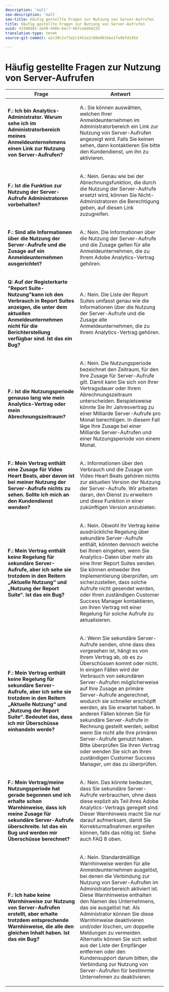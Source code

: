 ```yaml
---
description: 'null'
seo-description: 'null'
seo-title: Häufig gestellte Fragen zur Nutzung von Server-Aufrufen
title: Häufig gestellte Fragen zur Nutzung von Server-Aufrufen
uuid: 43340481-2e49-446b-bec7-86fcadeb4233
translation-type: tm+mt
source-git-commit: a2c38c2cf3a2c1451e2c60e003ebe1fa9bfd145d

---
```



# Häufig gestellte Fragen zur Nutzung von Server-Aufrufen

<table id="table_10384E2010B849708AE9462BB2B43438"> 
 <thead> 
  <tr> 
   <th colname="col1" class="entry"> Frage </th> 
   <th colname="col2" class="entry"> Antwort </th> 
  </tr> 
 </thead>
 <tbody> 
  <tr> 
   <td colname="col1"> <p><b>F.: Ich bin Analytics-Administrator. Warum sehe ich im Administratorbereich meines Anmeldeunternehmens einen Link zur Nutzung von Server-Aufrufen?</b> </p> </td> 
   <td colname="col2"> <p>A.: Sie können auswählen, welchen Ihrer Anmeldeunternehmen im Administratorbereich ein Link zur Nutzung von Server-Aufrufen angezeigt wird. Falls Sie keinen sehen, dann kontaktieren Sie bitte den Kundendienst, um ihn zu aktivieren. </p> </td> 
  </tr> 
  <tr> 
   <td colname="col1"> <p><b>F.: Ist die Funktion zur Nutzung der Server-Aufrufe Administratoren vorbehalten?</b> </p> </td> 
   <td colname="col2"> <p>A.: Nein. Genau wie bei der Abrechnungsfunktion, die durch die Nutzung der Server-Aufrufe ersetzt wird, können Sie Nicht-Administratoren die Berechtigung geben, auf diesen Link zuzugreifen. </p> </td> 
  </tr> 
  <tr> 
   <td colname="col1"> <p><b>F.: Sind alle Informationen über die Nutzung der Server-Aufrufe und die Zusage auf ein Anmeldeunternehmen ausgerichtet?</b> </p> </td> 
   <td colname="col2"> <p>A.: Nein. Die Informationen über die Nutzung der Server-Aufrufe und die Zusage gelten für alle Anmeldeunternehmen, die zu Ihrem Adobe Analytics-Vertrag gehören. </p> </td> 
  </tr> 
  <tr> 
   <td colname="col1"> <p><b>Q: Auf der Registerkarte "Report Suite-Nutzung"kann ich den Verbrauch in Report Suites anzeigen, die unter dem aktuellen Anmeldeunternehmen nicht für die Berichterstellung verfügbar sind. Ist das ein Bug? </b> </p> </td> 
   <td colname="col2"> <p>A.: Nein. Die Liste der Report Suites umfasst genau wie die Informationen über die Nutzung der Server-Aufrufe und die Zusage alle Anmeldeunternehmen, die zu Ihrem Analytics-Vertrag gehören. </p> </td> 
  </tr> 
  <tr> 
   <td colname="col1"> <p><b>F.: Ist die Nutzungsperiode genauso lang wie mein Analytics-Vertrag oder mein Abrechnungszeitraum?</b> </p> </td> 
   <td colname="col2"> <p>A.: Nein. Die Nutzungsperiode bezeichnet den Zeitraum, für den Ihre Zusage für Server-Aufrufe gilt. Damit kann Sie sich von Ihrer Vertragsdauer oder Ihrem Abrechnungszeitraum unterscheiden. Beispielsweise könnte Sie Ihr Jahresvertrag zu einer Milliarde Server-Aufrufe pro Monat berechtigen. In diesem Fall läge Ihre Zusage bei einer Milliarde Server-Aufrufen und einer Nutzungsperiode von einem Monat. </p> </td> 
  </tr> 
  <tr> 
   <td colname="col1"> <p><b>F.: Mein Vertrag enthält eine Zusage für Video Heart Beats, aber davon ist bei meiner Nutzung der Server-Aufrufe nichts zu sehen. Sollte ich mich an den Kundendienst wenden?</b> </p> </td> 
   <td colname="col2"> <p>A.: Informationen über den Verbrauch und die Zusage von Video Heart Beats gehören nichts zur aktuellen Version der Nutzung der Server-Aufrufe. Wir arbeiten daran, den Dienst zu erweitern und diese Funktion in einer zukünftigen Version anzubieten. </p> </td> 
  </tr> 
  <tr> 
   <td colname="col1"> <p><b>F.: Mein Vertrag enthält keine Regelung für sekundäre Server-Aufrufe, aber ich sehe sie trotzdem in den Reitern „Aktuelle Nutzung“ und „Nutzung der Report Suite“. Ist das ein Bug?</b> </p> </td> 
   <td colname="col2"> <p>A.: Nein. Obwohl Ihr Vertrag keine ausdrückliche Regelung über sekundäre Server-Aufrufe enthält, könnten dennoch welche bei Ihnen eingehen, wenn Sie Analytics-Daten über mehr als eine Ihrer Report Suites senden. Sie können entweder Ihre Implementierung überprüfen, um sicherzustellen, dass solche Aufrufe nicht gesendet werden, oder Ihren zuständigen Customer Success Manager kontaktieren, um Ihren Vertrag mit einer Regelung für solche Aufrufe zu aktualisieren. </p> </td> 
  </tr> 
  <tr> 
   <td colname="col1"> <p><b>F.: Mein Vertrag enthält keine Regelung für sekundäre Server-Aufrufe, aber ich sehe sie trotzdem in den Reitern „Aktuelle Nutzung“ und „Nutzung der Report Suite“. Bedeutet das, dass ich mir Überschüsse einhandeln werde?</b> </p> </td> 
   <td colname="col2"> <p>A.: Wenn Sie sekundäre Server-Aufrufe senden, ohne dass dies vorgesehen ist, hängt es von Ihrem Vertrag ab, ob es zu Überschüssen kommt oder nicht. In einigen Fällen wird der Verbrauch von sekundären Server-Aufrufen möglicherweise auf Ihre Zusage an primäre Server-Aufrufe angerechnet, wodurch sie schneller erschöpft werden, als Sie erwartet haben. In anderen Fällen können Sie für sekundäre Server-Aufrufe in Rechnung gestellt werden, selbst wenn Sie nicht alle Ihre primären Server-Aufrufe genutzt haben. Bitte überprüfen Sie Ihren Vertrag oder wenden Sie sich an Ihren zuständigen Customer Success Manager, um das zu überprüfen. </p> </td> 
  </tr> 
  <tr> 
   <td colname="col1"> <p><b>F.: Mein Vertrag/meine Nutzungsperiode hat gerade begonnen und ich erhalte schon Warnhinweise, dass ich meine Zusage für sekundäre Server-Aufrufe überschreite. Ist das ein Bug und werden mir Überschüsse berechnet? </b> </p> </td> 
   <td colname="col2"> <p>A.: Nein. Das könnte bedeuten, dass Sie sekundäre Server-Aufrufe verbrauchen, ohne dass diese explizit als Teil Ihres Adobe Analytics-Vertrags geregelt sind. Dieser Warnhinweis macht Sie nur darauf aufmerksam, damit Sie Korrekturmaßnahmen ergreifen können, falls das nötig ist. Siehe auch FAQ 8 oben. </p> </td> 
  </tr> 
  <tr> 
   <td colname="col1"> <p><b>F.: Ich habe keine Warnhinweise zur Nutzung von Server-Aufrufen erstellt, aber erhalte trotzdem entsprechende Warnhinweise, die alle den gleichen Inhalt haben. Ist das ein Bug? </b> </p> </td> 
   <td colname="col2"> <p>A.: Nein. Standardmäßige Warnhinweise werden für alle Anmeldeunternehmen ausgelöst, bei denen die Verbindung zur Nutzung von Server-Aufrufen im Administratorbereich aktiviert ist. Diese Warnhinweise enthalten den Namen des Unternehmens, das sie ausgelöst hat. Als Administrator können Sie diese Warnhinweise deaktivieren und/oder löschen, um doppelte Meldungen zu vermeiden. Alternativ können Sie sich selbst aus der Liste der Empfänger entfernen oder den Kundensupport darum bitten, die Verbindung zur Nutzung von Server-Aufrufen für bestimmte Unternehmen zu deaktivieren. </p> </td> 
  </tr> 
 </tbody> 
</table>
